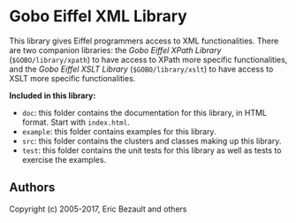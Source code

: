 # Gobo Eiffel XML Library

This library gives Eiffel programmers access to XML functionalities.
There are two companion libraries: the *Gobo Eiffel XPath Library*
(`$GOBO/library/xpath`) to have access to XPath more specific
functionalities, and the *Gobo Eiffel XSLT Library* 
(`$GOBO/library/xslt`) to have access to XSLT more specific
functionalities.

**Included in this library:**

* `doc`: this folder contains the documentation for this library,
  in HTML format. Start with `index.html`.
* `example`: this folder contains examples for this library.
* `src`: this folder contains the clusters and classes making up this library.
* `test`: this folder contains the unit tests for this library as well as
  tests to exercise the examples.

## Authors

Copyright (c) 2005-2017, Eric Bezault and others
